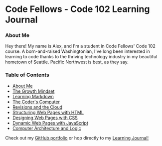 # Code Fellows - Code 102 Learning Journal

### About Me

Hey there! My name is Alex, and I'm a student in Code Fellows' Code 102 course. A born-and-raised Washingtonian, I've long been interested in learning to code thanks to the thriving technology industry in my beautiful hometown of Seattle. Pacific Northwest is best, as they say.

### Table of Contents

- [About Me](https://alex-whan.github.io/learning-journal/journal/AboutMe.html)
- [The Growth Mindset](https://alex-whan.github.io/learning-journal/journal/GrowthMindset.html)
- [Learning Markdown](https://alex-whan.github.io/learning-journal/journal/Read01-learning-markdown.html)
- [The Coder's Computer](./journal/Read02-the-coders-computer.md)
- [Revisions and the Cloud](https://alex-whan.github.io/learning-journal/journal/Read03-Revisions-and-the-Cloud.html)
- [Structuring Web Pages with HTML](https://alex-whan.github.io/learning-journal/journal/Read04-Structure-with-HTML.html)
- [Designing Web Pages with CSS](https://alex-whan.github.io/learning-journal/journal/Read05-design-with-css.html)
- [Dynamic Web Pages with JavaScript](https://alex-whan.github.io/learning-journal/journal/Read06a-dynamic-web-pages-with-js.html)
- [Computer Architecture and Logic](https://alex-whan.github.io/learning-journal/journal/Read06b-computer-architecture-and-logic.html)


Check out my [GitHub portfolio](https://github.com/alex-whan) or hop directly to my [Learning Journal!](https://alex-whan.github.io/learning-journal/)
